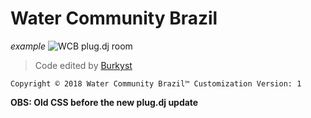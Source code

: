# Water Community Brazil

*example*
![WCB plug.dj room](https://imgur.com/wSg5EUm.jpg)
> Code edited by [Burkyst](https://plug.dj/@/burkyst)

```Copyright © 2018 Water Community Brazil™ Customization Version: 1```

**OBS: Old CSS before the new plug.dj update**
